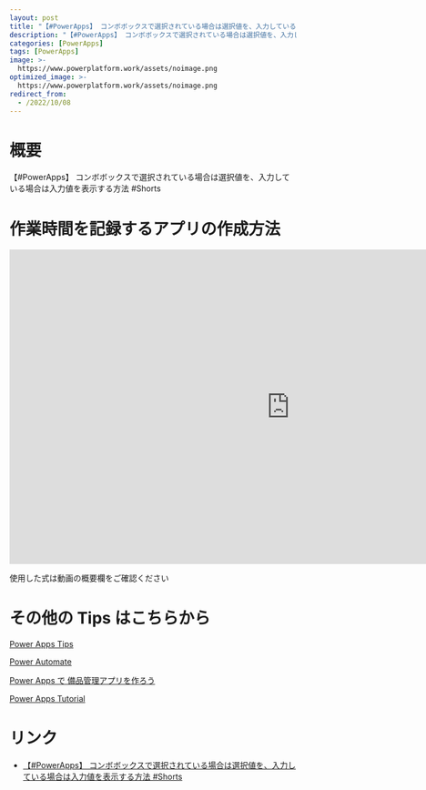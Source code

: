 ```yaml
---
layout: post
title: "【#PowerApps】 コンボボックスで選択されている場合は選択値を、入力している場合は入力値を表示する方法 #Shorts"
description: "【#PowerApps】 コンボボックスで選択されている場合は選択値を、入力している場合は入力値を表示する方法 #Shortsを動画で分かりやすく解説"
categories: [PowerApps]
tags: [PowerApps]
image: >-
  https://www.powerplatform.work/assets/noimage.png
optimized_image: >-
  https://www.powerplatform.work/assets/noimage.png
redirect_from:
  - /2022/10/08
---
```



#  概要

【#PowerApps】 コンボボックスで選択されている場合は選択値を、入力している場合は入力値を表示する方法 #Shorts


# 作業時間を記録するアプリの作成方法

<iframe width="983" height="553" src="https://www.youtube.com/embed/JcRH-dnIews" title="YouTube video player" frameborder="0" allow="accelerometer; autoplay; clipboard-write; encrypted-media; gyroscope; picture-in-picture" allowfullscreen></iframe>


使用した式は動画の概要欄をご確認ください


# その他の Tips はこちらから

[Power Apps Tips](https://www.youtube.com/watch?v=VrAQf3JQ7yM&list=PLVhFi1fb3DqakSLVMn22DDcySXh9jtzi- )


[Power Automate](https://www.youtube.com/watch?v=-YnJYT0ASEM&list=PLVhFi1fb3Dqbzic6GieqnLFgD3aTj-eHA)


[Power Apps で 備品管理アプリを作ろう](https://www.youtube.com/playlist?list=PLVhFi1fb3DqZM3HKb8Hea6XEL96990Fyn)


[Power Apps Tutorial](https://www.youtube.com/playlist?list=PLVhFi1fb3DqalxpL974VvAJvV4iWoSbe_)


# リンク


- [【#PowerApps】 コンボボックスで選択されている場合は選択値を、入力している場合は入力値を表示する方法 #Shorts](https://www.youtube.com/watch?v=JcRH-dnIews)

